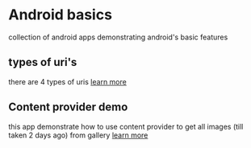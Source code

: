 # Android basics

collection of android apps demonstrating android's basic features

## types of uri's
there are 4 types of uris [learn more](uri-type-app/README.md)

## Content provider demo
this app demonstrate how to use content provider to get all images (till taken 2 days ago) from gallery [learn more](content-provider-app/README.md)